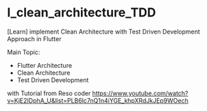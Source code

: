 # l_clean_architecture_TDD
[Learn] implement Clean Architecture with Test Driven Development Approach in Flutter

Main Topic:
- Flutter Architecture
- Clean Architecture
- Test Driven Development

with Tutorial from Reso coder
https://www.youtube.com/watch?v=KjE2IDphA_U&list=PLB6lc7nQ1n4iYGE_khpXRdJkJEp9WOech
